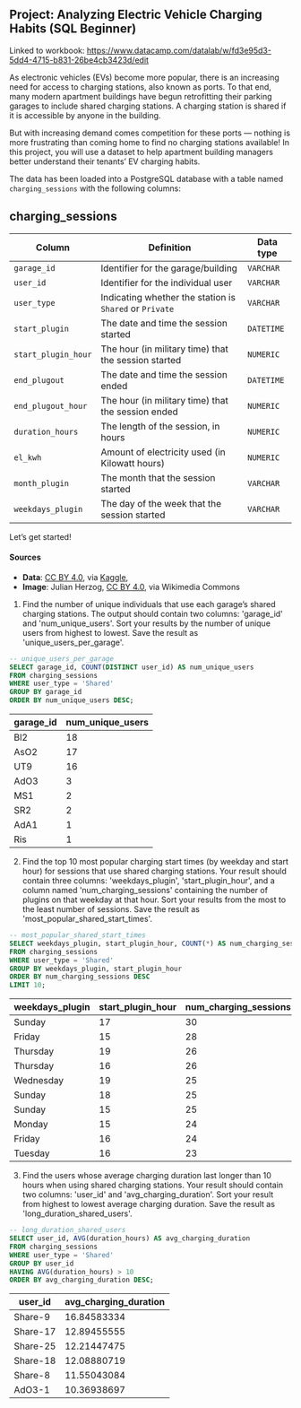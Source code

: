 ## Project: Analyzing Electric Vehicle Charging Habits (SQL Beginner)

Linked to workbook: https://www.datacamp.com/datalab/w/fd3e95d3-5dd4-4715-b831-26be4cb3423d/edit

As electronic vehicles (EVs) become more popular, there is an increasing need for access to charging stations, also known as ports. To that end, many modern apartment buildings have begun retrofitting their parking garages to include shared charging stations. A charging station is shared if it is accessible by anyone in the building.

But with increasing demand comes competition for these ports — nothing is more frustrating than coming home to find no charging stations available! In this project, you will use a dataset to help apartment building managers better understand their tenants’ EV charging habits.

The data has been loaded into a PostgreSQL database with a table named `charging_sessions` with the following columns:

## charging_sessions

| Column | Definition | Data type |
|-|-|-|
|`garage_id`| Identifier for the garage/building|`VARCHAR`|
|`user_id` | Identifier for the individual user|`VARCHAR`|
|`user_type`|Indicating whether the station is `Shared` or `Private`| `VARCHAR` |
|`start_plugin`|The date and time the session started |`DATETIME`|
|`start_plugin_hour`|The hour (in military time) that the session started | `NUMERIC`|
|`end_plugout`|The date and time the session ended | `DATETIME` |
|`end_plugout_hour`|The hour (in military time) that the session ended | `NUMERIC`|
|`duration_hours`| The length of the session, in hours|`NUMERIC`|
|`el_kwh`| Amount of electricity used (in Kilowatt hours)|`NUMERIC`|
|`month_plugin`| The month that the session started |`VARCHAR`|
|`weekdays_plugin`| The day of the week that the session started|`VARCHAR`|

Let’s get started!

#### Sources
- **Data**: [CC BY 4.0](https://creativecommons.org/licenses/by/4.0), via [Kaggle](https://www.kaggle.com/datasets/anshtanwar/residential-ev-chargingfrom-apartment-buildings),
- **Image**: Julian Herzog, [CC BY 4.0](https://creativecommons.org/licenses/by/4.0), via Wikimedia Commons

1. Find the number of unique individuals that use each garage’s shared charging stations. The output should contain two columns: 'garage_id' and 'num_unique_users'. Sort your results by the number of unique users from highest to lowest. Save the result as 'unique_users_per_garage'.

```sql
-- unique_users_per_garage
SELECT garage_id, COUNT(DISTINCT user_id) AS num_unique_users
FROM charging_sessions
WHERE user_type = 'Shared'
GROUP BY garage_id
ORDER BY num_unique_users DESC;
```

| garage_id | num_unique_users |
|-----------|------------------|
| Bl2       | 18               |
| AsO2      | 17               |
| UT9       | 16               |
| AdO3      | 3                |
| MS1       | 2                |
| SR2       | 2                |
| AdA1      | 1                |
| Ris       | 1                |

2. Find the top 10 most popular charging start times (by weekday and start hour) for sessions that use shared charging stations. Your result should contain three columns: 'weekdays_plugin', 'start_plugin_hour', and a column named 'num_charging_sessions' containing the number of plugins on that weekday at that hour. Sort your results from the most to the least number of sessions. Save the result as 'most_popular_shared_start_times'.

```sql
-- most_popular_shared_start_times
SELECT weekdays_plugin, start_plugin_hour, COUNT(*) AS num_charging_sessions
FROM charging_sessions
WHERE user_type = 'Shared'
GROUP BY weekdays_plugin, start_plugin_hour
ORDER BY num_charging_sessions DESC
LIMIT 10;
```

| weekdays_plugin | start_plugin_hour | num_charging_sessions |
|-----------------|-------------------|-----------------------|
| Sunday          | 17                | 30                    |
| Friday          | 15                | 28                    |
| Thursday        | 19                | 26                    |
| Thursday        | 16                | 26                    |
| Wednesday       | 19                | 25                    |
| Sunday          | 18                | 25                    |
| Sunday          | 15                | 25                    |
| Monday          | 15                | 24                    |
| Friday          | 16                | 24                    |
| Tuesday         | 16                | 23                    |


3. Find the users whose average charging duration last longer than 10 hours when using shared charging stations. Your result should contain two columns: 'user_id' and 'avg_charging_duration'. Sort your result from highest to lowest average charging duration. Save the result as 'long_duration_shared_users'.
```sql
-- long_duration_shared_users
SELECT user_id, AVG(duration_hours) AS avg_charging_duration
FROM charging_sessions
WHERE user_type = 'Shared'
GROUP BY user_id
HAVING AVG(duration_hours) > 10
ORDER BY avg_charging_duration DESC;
```

| user_id  | avg_charging_duration |
|----------|-----------------------|
| Share-9  | 16.84583334           |
| Share-17 | 12.89455555           |
| Share-25 | 12.21447475           |
| Share-18 | 12.08880719           |
| Share-8  | 11.55043084           |
| AdO3-1   | 10.36938697           |
